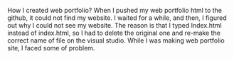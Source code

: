 How I created web portfolio?
When I pushed my web portfolio html to the github, it could not find my website. I waited for a while, and then, I figured out why I could not see my website. The reason is that I typed Index.html instead of index.html, so I had to delete the original one and re-make the correct name of file on the visual studio. While I was making web portfolio site, I faced some of problem. 

